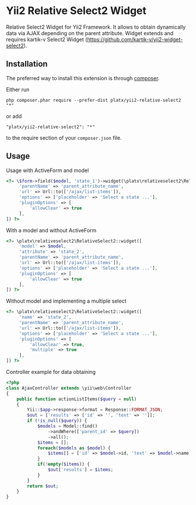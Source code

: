 Yii2 Relative Select2 Widget
============================
Relative Select2 Widget for Yii2 Framework. It allows to obtain dynamically data via AJAX depending on the parent attribute. Widget extends and requires kartik-v Select2 Widget (https://github.com/kartik-v/yii2-widget-select2).

Installation
------------

The preferred way to install this extension is through [composer](http://getcomposer.org/download/).

Either run

```
php composer.phar require --prefer-dist platx/yii2-relative-select2 "*"
```

or add

```
"platx/yii2-relative-select2": "*"
```

to the require section of your `composer.json` file.


Usage
-----

Usage with ActiveForm and model
```php
<?= \$form->field($model, 'state_1')->widget(\platx\relativeselect2\RelativeSelect2::classname(), [
     'parentName' => 'parent_attribute_name',
     'url' => Url::to(['/ajax/list-items']),
     'options' => ['placeholder' => 'Select a state ...'],
     'pluginOptions' => [
         'allowClear' => true
     ],
]) ?>
```

With a model and without ActiveForm
```php
<?= \platx\relativeselect2\RelativeSelect2::widget([
     'model' => $model,
     'attribute' => 'state_2',
     'parentName' => 'parent_attribute_name',
     'url' => Url::to(['/ajax/list-items']),
     'options' => ['placeholder' => 'Select a state ...'],
     'pluginOptions' => [
         'allowClear' => true
     ],
]) ?>
```

Without model and implementing a multiple select
```php
<?= \platx\relativeselect2\RelativeSelect2::widget([
     'name' => 'state_2',
     'parentName' => 'parent_attribute_name',
     'url' => Url::to(['/ajax/list-items']),
     'options' => ['placeholder' => 'Select a state ...'],
     'pluginOptions' => [
         'allowClear' => true,
         'multiple' => true
     ],
]) ?>
```

Controller example for data obtaining
```php
<?php
class AjaxController extends \yii\web\Controller
{
    public function actionListItems($query = null)
    {
        Yii::$app->response->format = Response::FORMAT_JSON;
        $out = ['results' => ['id' => '', 'text' => '']];
        if (!is_null($query)) {
            $models = Model::find()
                ->andWhere(['parent_id' => $query])
                ->all();
            $items = [];
            foreach($models as $model) {
                $items[] = ['id' => $model->id, 'text' => $model->name];
            }
            if(!empty($items)) {
                $out['results'] = $items;
            }
        }
        return $out;
    }
}
```